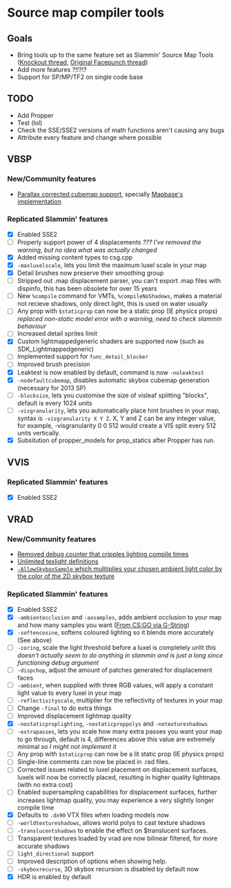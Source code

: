 # Source map compiler tools
## Goals
- Bring tools up to the same feature set as Slammin' Source Map Tools ([Knockout thread](https://knockout.chat/thread/992/1), [Original Facepunch thread](http://web.archive.org/web/20190611221800/https://forum.facepunch.com/dev/bvenk/Slammin-Source-map-tools/))
- Add more features ?!!?!?
- Support for SP/MP/TF2 on single code base

## TODO
- Add Propper
- Test (lol)
- Check the SSE/SSE2 versions of math functions aren't causing any bugs
- Attribute every feature and change where possible

## VBSP
### New/Community features
- [Parallax corrected cubemap support](https://developer.valvesoftware.com/wiki/Parallax_Corrected_Cubemaps), specially [Mapbase's implementation](https://github.com/mapbase-source/source-sdk-2013/)

### Replicated Slammin' features
- [x] Enabled SSE2
- [ ] Properly support power of 4 displacements _??? I've removed the warning, but no idea what was actually changed_
- [x] Added missing content types to csg.cpp
- [x] `-maxluxelscale`, lets you limit the maximum luxel scale in your map
- [x] Detail brushes now preserve their smoothing group
- [ ] Stripped out .map displacement parser, you can't export .map files with dispinfo, this has been obsolete for over 15 years
- [ ] New `%compile` command for VMTs, `%compileNoShadows`, makes a material not recieve shadows, only direct light, this is used on water usually
- [ ] Any prop with `$staticprop` can now be a static prop (IE physics props) _replaced non-static model error with a warning, need to check slammin behaviour_
- [ ] Increased detail sprites limit
- [x] Custom lightmappedgeneric shaders are supported now (such as SDK_Lightmappedgeneric)
- [ ] Implemented support for `func_detail_blocker`
- [ ] Improved brush precision
- [x] Leaktest is now enabled by default, command is now `-noleaktest`
- [x] `-nodefaultcubemap`, disables automatic skybox cubemap generation (necessary for 2013 SP)
- [ ] `-blocksize`, lets you customise the size of visleaf splitting "blocks", default is every 1024 units
- [ ] `-visgranularity`, lets you automatically place hint brushes in your map, syntax is `-visgranularity X Y Z`. X, Y and Z can be any integer value, for example, -visgranularity 0 0 512 would create a VIS split every 512 units vertically.
- [x] Subsitution of propper_models for prop_statics after Propper has run.

## VVIS
### Replicated Slammin' features
- [x] Enabled SSE2

## VRAD
### New/Community features
- [Removed debug counter that cripples lighting compile times](https://github.com/ValveSoftware/source-sdk-2013/pull/436)
- [Unlimited texlight definitions](https://github.com/Petercov/Source-PlusPlus/commit/d70d401d0006dec4c9600c0de7ec2216a205b1e0)
- [`-AllowSkyboxSample` which mulitiplies your chosen ambient light color by the color of the 2D skybox texture](https://github.com/Petercov/Source-PlusPlus/commit/0354b917cf8548edf928cb7f92a41eace376eb39)

### Replicated Slammin' features
- [x] Enabled SSE2
- [x] `-ambientocclusion` and `-aosamples`, adds ambient occlusion to your map and how many samples you want ([From CS:GO via G-String](https://github.com/Biohazard90/g-string_2013/commit/d3b4d1402693d75fe0fcdc67ae49bcfaa22a895e))
- [x] `-softencosine`, softens coloured lighting so it blends more accurately (See above)
- [ ] `-coring`, scale the light threshold before a luxel is completely unlit _this doesn't actually seem to do anything in slammin and is just a long since functioning debug argument_
- [ ] `-dispchop`, adjust the amount of patches generated for displacement faces
- [ ] `-ambient`, when supplied with three RGB values, will apply a constant light value to every luxel in your map
- [ ] `-reflectivityscale`, multiplier for the reflectivity of textures in your map
- [ ] Change `-final` to do extra things
- [ ] Improved displacement lightmap quality
- [x] `-nostaticproplighting`, `-nostaticproppolys` and `-notextureshadows`
- [ ] `-extrapasses`, lets you scale how many extra passes you want your map to go through, default is 4, differences above this value are extremely minimal _so I might not implement it_
- [ ] Any prop with `$staticprop` can now be a lit static prop (IE physics props)
- [ ] Single-line comments can now be placed in .rad files.
- [ ] Corrected issues related to luxel placement on displacement surfaces, luxels will now be correctly placed, resulting in higher quality lightmaps (with no extra cost)
- [ ] Enabled supersampling capabilities for displacement surfaces, further increases lightmap quality, you may experience a very slightly longer compile time
- [x] Defaults to `.dx90` VTX files when loading models now
- [ ] `-worldtextureshadows`, allows world polys to cast texture shadows
- [ ] `-translucentshadows` to enable the effect on $translucent surfaces.
- [ ] Transparent textures loaded by vrad are now bilinear filtered, for more accurate shadows
- [ ] `light_directional` support
- [ ] Improved description of options when showing help.
- [ ] `-skyboxrecurse`, 3D skybox recursion is disabled by default now
- [x] HDR is enabled by default
